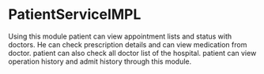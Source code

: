 # PatientServiceIMPL
Using this module patient can view appointment lists and status with doctors. He can check prescription details and can view medication from doctor. patient can also check all doctor list of the hospital. patient can view operation history and admit history through this module.
